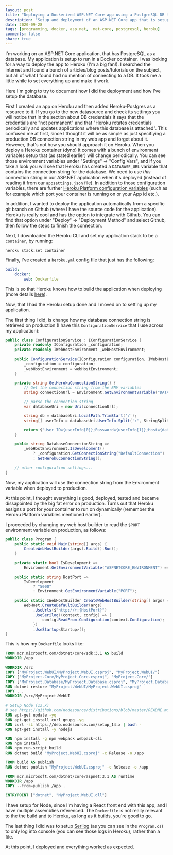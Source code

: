 ```yaml
---
layout: post
title: "Deploying a Dockerized ASP.NET Core app using a PostgreSQL DB to Heroku"
description: "Setup and deployment of an ASP.NET Core app that is setup as a Docker container and uses PostgreSQL as a DB to Heroku from a git branch on Github"
date: 2020-09-28
tags: [programming, docker, asp.net, .net-core, postgresql, heroku]
comments: false
share: true
---
```


I'm working on an ASP.NET Core application, that has PostgreSQL as a database. My application is setup to run in a Docker container. I was looking for a way to deploy the app to Heroku (I'm a big fan!). I searched the internet and found a bunch of articles/blog posts/tutorials on the subject, but all of what I found had no mention of connecting to a DB. It took me a little while to set everything up and make it work.

Here I'm going to try to document how I did the deployment and how I've setup the database.

First I created an app on Heroku and then added Heroku-Postgres as a resource to it. If you go to the new datasource and check its settings you will notice that in the section about DB credentials it says that the credentials are "not permanent" and that "Heroku rotates credentials periodically and updates applications where this database is attached". This confused me at first, since I thought it will be as simple as just specifiying a production DB connection string in my web app and forget about it. However, that's not how you should approach it on Heroku. When you deploy a Heroku container (dyno) it comes with a bunch of environment variables setup that (as stated earlier) will change periodically. You can see those environment variables under "Settings" -> "Config Vars", and if you take a look you will see that Heroku has created a `DATABASE_URL` variable that contains the connection string for the database. We need to use *this* connection string in our ASP.NET application when it's deployed (instead of reading it from our `appsettings.json` file). In addition to those configuration variables, there are further [Heroku Platform configuration variables](https://devcenter.heroku.com/articles/platform-api-reference#config-vars) (such as for example which port your container is running on or your App id etc.).

In addition, I wanted to deploy the application automatically from a specific git branch on Github (where I have the source code for the application). Heroku is really cool and has the option to integrate with Github. You can find that option under "Deploy" -> "Deployment Method" and select Github, then follow the steps to finish the connection.

Next, I downloaded the Heroku CLI and set my application stack to be a `container`, by running: 

```
heroku stack:set container
```

Finally, I've created a `heroku.yml` config file that just has the following:

```yaml
build:
    docker:
        web: Dockerfile
```

This is so that Heroku knows how to build the application when deploying (more details [here](https://devcenter.heroku.com/articles/build-docker-images-heroku-yml)).

Now, that I had the Heroku setup done and I moved on to setting up my application.

The first thing I did, is change how my database connection string is retrieved on production (I have this `ConfigurationService` that I use across my application):

```cs
public class ConfigurationService : IConfigurationService {
    private readonly IConfiguration _configuration;
    private readonly IWebHostEnvironment _webHostEnvironment;
    
    public ConfigurationService(IConfiguration configuration, IWebHostEnvironment webHostEnvironment) {
        _configuration = configuration;
        _webHostEnvironment = webHostEnvironment;
    }

    private string GetHerokuConnectionString() {
        // Get the connection string from the ENV variables
        string connectionUrl = Environment.GetEnvironmentVariable("DATABASE_URL");

        // parse the connection string
        var databaseUri = new Uri(connectionUrl);

        string db = databaseUri.LocalPath.TrimStart('/');
        string[] userInfo = databaseUri.UserInfo.Split(':', StringSplitOptions.RemoveEmptyEntries);

        return $"User ID={userInfo[0]};Password={userInfo[1]};Host={databaseUri.Host};Port={databaseUri.Port};Database={db};Pooling=true;SSL Mode=Require;Trust Server Certificate=True;";
    }

    public string DatabaseConnectionString =>
        _webHostEnvironment.IsDevelopment()
            ? _configuration.GetConnectionString("DefaultConnection")
            : GetHerokuConnectionString();
    
    // other configuration settings...
}
```

Now, my application will use the connection string from the Environment variable when deployed to production.

At this point, I thought everything is good, deployed, tested and became dissapointed by the big fat error on production. Turns out that Heroku assigns a port for your container to run on dynamically (remember the Heroku Platform variables mentioned earlier).

I proceeded by changing my web host builder to read the `$PORT` environment variable on production, as follows:

```cs
public class Program {
    public static void Main(string[] args) {
        CreateWebHostBuilder(args).Build().Run();
    }

    private static bool IsDevelopment => 
        Environment.GetEnvironmentVariable("ASPNETCORE_ENVIRONMENT") == "Development";

    public static string HostPort => 
        IsDevelopment 
            ? "5000" 
            : Environment.GetEnvironmentVariable("PORT");

    public static IWebHostBuilder CreateWebHostBuilder(string[] args) =>
        WebHost.CreateDefaultBuilder(args)
            .UseUrls($"http://+:{HostPort}")
            .UseSerilog((context, config) => {
                config.ReadFrom.Configuration(context.Configuration);
            })
            .UseStartup<Startup>();
}
```

This is how my `Dockerfile` looks like:

```dockerfile
FROM mcr.microsoft.com/dotnet/core/sdk:3.1 AS build
WORKDIR /app

WORKDIR /src
COPY ["MyProject.WebUI/MyProject.WebUI.csproj", "MyProject.WebUI/"]
COPY ["MyProject.Core/MyProject.Core.csproj", "MyProject.Core/"]
COPY ["MyProject.Database/MyProject.Database.csproj", "MyProject.Database/"]
RUN dotnet restore "MyProject.WebUI/MyProject.WebUI.csproj"
COPY . .
WORKDIR /src/MyProject.WebUI

# Setup Node (13.x)
# see https://github.com/nodesource/distributions/blob/master/README.md#deb
RUN apt-get update -yq 
RUN apt-get install curl gnupg -yq 
RUN curl -sL https://deb.nodesource.com/setup_14.x | bash -
RUN apt-get install -y nodejs

RUN npm install -g npm webpack webpack-cli
RUN npm install
RUN npm run-script build
RUN dotnet build "MyProject.WebUI.csproj" -c Release -o /app

FROM build AS publish
RUN dotnet publish "MyProject.WebUI.csproj" -c Release -o /app

FROM mcr.microsoft.com/dotnet/core/aspnet:3.1 AS runtime
WORKDIR /app
COPY --from=publish /app .

ENTRYPOINT ["dotnet", "MyProject.WebUI.dll"]
```

I have setup for Node, since I'm having a React front end with this app, and I have multiple assemblies referenced. The `Dockerfile` is not really relevant to the the build and to Heroku, as long as it builds, you're good to go.

The last thing I did was to setup [Serilog](https://serilog.net/) (as you can see in the `Program.cs`) to only log into console (you can see those logs in Heroku), rather than a file.

At this point, I deployed and everything worked as expected.
